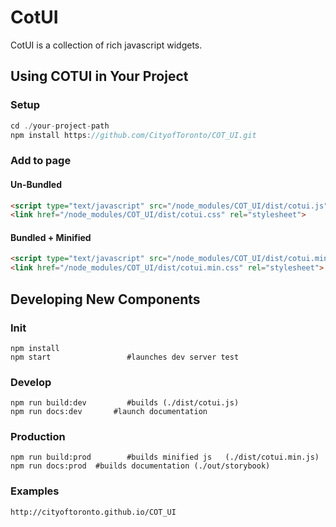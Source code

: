 # CotUI
CotUI is a collection of rich javascript widgets.

## Using COTUI in Your Project
### Setup
~~~javascript
cd ./your-project-path
npm install https://github.com/CityofToronto/COT_UI.git
~~~

### Add to page
#### Un-Bundled
~~~html
<script type="text/javascript" src="/node_modules/COT_UI/dist/cotui.js"></script>
<link href="/node_modules/COT_UI/dist/cotui.css" rel="stylesheet">
~~~

#### Bundled + Minified
~~~html
<script type="text/javascript" src="/node_modules/COT_UI/dist/cotui.min.js"></script>
<link href="/node_modules/COT_UI/dist/cotui.min.css" rel="stylesheet">
~~~

## Developing New Components
### Init
~~~shell
npm install
npm start                 #launches dev server test
~~~

### Develop
~~~shell
npm run build:dev         #builds (./dist/cotui.js)
npm run docs:dev       #launch documentation
~~~

### Production
~~~shell
npm run build:prod        #builds minified js   (./dist/cotui.min.js)
npm run docs:prod  #builds documentation (./out/storybook)
~~~


### Examples
~~~http
http://cityoftoronto.github.io/COT_UI
~~~
